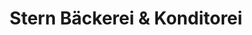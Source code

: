---
title: "Stern Bäckerei & Konditorei"
url: /berlin/stern-baeckerei-und-konditorei/
shop: Bäckerei
---